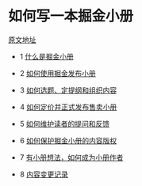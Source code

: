 <h1>如何写一本掘金小册</h1>

<p><a href="https://juejin.cn/book/6844723704639782920?scrollMenuIndex=1">原文地址</a></p>

- 1 <a href="./1-什么是掘金小册">什么是掘金小册</a>

- 2 <a href="./2-如何使用掘金发布小册">如何使用掘金发布小册</a>

- 3 <a href="./3-如何选题、定提纲和组织内容">如何选题、定提纲和组织内容</a>

- 4 <a href="./4-如何定价并正式发布售卖小册">如何定价并正式发布售卖小册</a>

- 5 <a href="./5-如何维护读者的提问和反馈">如何维护读者的提问和反馈</a>

- 6 <a href="./6-如何保护掘金小册的内容版权">如何保护掘金小册的内容版权</a>

- 7 <a href="./7-有小册想法，如何成为小册作者">有小册想法，如何成为小册作者</a>

- 8 <a href="./8-内容变更记录">内容变更记录</a>

